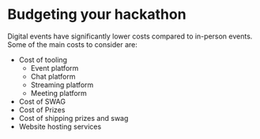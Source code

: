 # Budgeting your hackathon

Digital events have significantly lower costs compared to in-person events.  Some of the main costs to consider are: 

* Cost of tooling
  * Event platform 
  * Chat platform 
  * Streaming platform 
  * Meeting platform   
* Cost of SWAG 
* Cost of Prizes 
* Cost of shipping prizes and swag
* Website hosting services 



